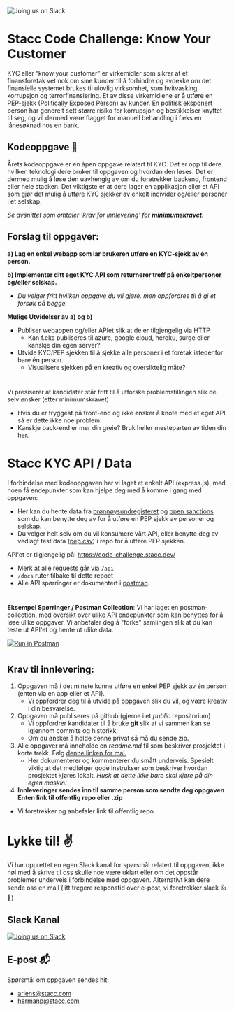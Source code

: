 ![[Joing us on Slack](https://99designs-blog.imgix.net/blog/wp-content/uploads/2018/07/add-to-slack-button.png?auto=format&q=60&fit=max&w=930)](https://media-exp1.licdn.com/dms/image/C4D0BAQEJziJobYtFyQ/company-logo_200_200/0/1625126662709?e=2159024400&v=beta&t=yAgccdM6O3UYZg-Eoqux-e2t_D8_kRCMj4oeUkr9-qc)


# Stacc Code Challenge: Know Your Customer
KYC eller “know your customer” er virkemidler som sikrer at et finansforetak vet nok om sine kunder til å forhindre og avdekke om det finansielle systemet brukes til ulovlig virksomhet, som hvitvasking, korrupsjon og terrorfinansiering. Et av disse virkemidlene er å utføre en PEP-sjekk (Politically Exposed Person) av kunder. En politisk eksponert person har generelt sett større risiko for korrupsjon og bestikkelser knyttet til seg, og vil dermed være flagget for manuell behandling i f.eks en lånesøknad hos en bank.


## Kodeoppgave 📝
Årets kodeoppgave er en åpen oppgave relatert til KYC. Det er opp til dere hvilken teknologi dere bruker til oppgaven og hvordan den løses. Det er dermed mulig å løse den uavhengig av om du foretrekker backend, frontend eller hele stacken.
Det viktigste er at dere lager en applikasjon eller et API som gjør det mulig å utføre KYC sjekker av enkelt individer og/eller personer i et selskap.

*Se avsnittet som omtaler 'krav for innlevering' for **minimumskravet**.*


## Forslag til oppgaver:
**a) Lag en enkel webapp som lar brukeren utføre en KYC-sjekk av én person.**

**b) Implementer ditt eget KYC API som returnerer treff på enkeltpersoner og/eller selskap.**
* *Du velger fritt hvilken oppgave du vil gjøre. men oppfordres til å gi et forsøk på begge.*


**Mulige Utvidelser av a) og b)**
 - Publiser webappen og/eller APIet slik at de er tilgjengelig via HTTP
   - Kan f.eks publiseres til azure, google cloud, heroku, surge eller kanskje din egen server?
 - Utvide KYC/PEP sjekken til å sjekke alle personer i et foretak istedenfor bare én person.
   - Visualisere sjekken på en kreativ og oversiktelig måte?
#
Vi presiserer at kandidater står fritt til å utforske problemstillingen slik de selv ønsker (etter minimumskravet)
* Hvis du er tryggest på front-end og ikke ønsker å knote med et eget API så er dette ikke noe problem.
*  Kanskje back-end er mer din greie? Bruk heller mesteparten av tiden din her.

# Stacc KYC API / Data
I forbindelse med kodeoppgaven har vi laget et enkelt API (express.js), med noen få endepunkter som kan hjelpe deg med å komme i gang med oppgaven:
* Her kan du hente data fra [brønnøysundregisteret](https://www.brreg.no/) og [open sanctions](http://opensanctions.com/) som du kan benytte deg av for å utføre en PEP sjekk av personer og selskap.
* Du velger helt selv om du vil konsumere vårt API, eller benytte deg av vedlagt test data ([pep.csv](https://raw.githubusercontent.com/hpl002/stacc-code-challenge-public/master/pep.csv)) i repo for å utføre PEP sjekken.

API'et er tilgjengelig på: https://code-challenge.stacc.dev/
  * Merk at alle requests går via `/api`
  * `/docs` ruter tilbake til dette repoet
  *  Alle API spørringer er dokumentert i [postman](https://www.postman.com/).
#


**Eksempel Spørringer / Postman Collection**: Vi har laget en postman-collection, med oversikt over ulike API endepunkter som kan benyttes for å løse ulike oppgaver. Vi anbefaler deg å "forke" samlingen slik at du kan teste ut API'et og hente ut ulike data.

[![Run in Postman](https://run.pstmn.io/button.svg)](https://app.getpostman.com/run-collection/16040688-74d4dc53-b65b-457c-8865-b5c4d6d4fdc5?action=collection%2Ffork&collection-url=entityId%3D16040688-74d4dc53-b65b-457c-8865-b5c4d6d4fdc5%26entityType%3Dcollection%26workspaceId%3Df408e47c-588c-4301-ba9f-6838a7f3b57a)

#
## Krav til innlevering:
1. Oppgaven må i det minste kunne utføre en enkel PEP sjekk av én person (enten via en app eller et API).
   *  Vi oppfordrer deg til å utvide på oppgaven slik du vil, og være kreativ i din besvarelse.
2. Oppgaven må publiseres på github (gjerne i et *public* repositorium)
   * Vi oppfordrer kandidater til å bruke **git** slik at vi sammen kan se igjennom commits og historikk.
   * Om du ønsker å holde denne privat så må du sende zip.
3. Alle oppgaver må inneholde en *readme.md* fil som beskriver prosjektet i korte trekk. Følg [denne linken for mal.](https://github.com/hpl002/stacc-code-challenge-public/blob/master/readmeTemplate.md)
   * Her dokumenterer og kommenterer du smått underveis. Spesielt viktig at det medfølger gode instrukser som beskriver hvordan prosjektet kjøres lokalt.
*Husk at dette ikke bare skal kjøre på din egen maskin!*
4. **Innleveringer sendes inn til samme person som sendte deg oppgaven**  
   **Enten link til offentlig repo eller .zip**
 - Vi foretrekker og anbefaler link til offentlig repo


# Lykke til! ✌️

Vi har opprettet en egen Slack kanal for spørsmål relatert til oppgaven, ikke nøl med å skrive til oss skulle noe være uklart eller om det oppstår problemer underveis i forbindelse med oppgaven. Alternativt kan dere sende oss en mail (litt tregere responstid over e-post, vi foretrekker slack 👍🙂)

## Slack Kanal

[![Joing us on Slack](https://99designs-blog.imgix.net/blog/wp-content/uploads/2018/07/add-to-slack-button.png?auto=format&q=60&fit=max&w=930)](https://join.slack.com/share/enQtMzI4OTY3NzY5MTI4MS1hNWExMGU5NGIzOTlhMTc4NGIwNTdiMmFiMjk4ZTYzNWVkMWI3Mzg0OWM4MGY2NjYyZGRmYmUzZThlY2E2MGE4)

## E-post 📬 
Spørsmål om oppgaven sendes hit:
* ariens@stacc.com
* hermanp@stacc.com


